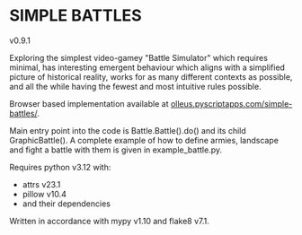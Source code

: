 # SIMPLE BATTLES
v0.9.1

Exploring the simplest video-gamey "Battle Simulator" which requires minimal, has interesting emergent behaviour which aligns with a simplified picture of historical reality, works for as many different contexts as possible, and all the while having the fewest and most intuitive rules possible.

Browser based implementation available at [olleus.pyscriptapps.com/simple-battles/](olleus.pyscriptapps.com/simple-battles/).

Main entry point into the code is Battle.Battle().do() and its child GraphicBattle(). A complete example of how to define armies, landscape and fight a battle with them is given in example_battle.py.

Requires python v3.12 with:
* attrs v23.1
* pillow v10.4
* and their dependencies

Written in accordance with mypy v1.10 and flake8 v7.1.
